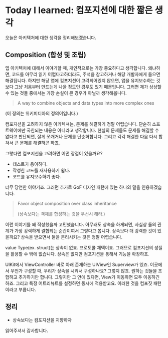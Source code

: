 # Today I learned: 컴포지션에 대한 짧은 생각

 오늘은 아키텍처에 대한 생각을 정리해보겠습니다.



## Composition (합성 및 조립)

 앱 아키텍처에 대해서 이야기할 때, 개인적으로는 가장 중요하다고 생각합니다. 왜냐하면, 코드를 아무리 읽기 어렵다고하더라도, 주석을 참고하거나 해당 개발자에게 들으면 해결됩니다. 하지만 해당 앱에 컴포지션이 고려되어있지 않으면, 앱을 유지보수하는 것 보다 그냥 처음부터 만드는게 나을 정도인 경우도 있기 때문입니다. 그러면 제가 상상할 수 있는 것들 중에서는 가장 손실이 큰 경우가 아닐까 생각해봅니다.



> A way to combine objects and data types into more complex ones

(이 정의는 위키피디아의 정의이입니다.)



 컴포지션을 고려하지 않은 아키텍쳐는, 문제를 해결하기 정말 어렵습니다. 단순히 소프트웨어에만 국한되는 내용은 아니라고 생각합니다. 현실의 문제들도 문제를 해결할 수 없다고 판단되면, 잘게 쪼개거나 문제를 단순화합니다. 그리고 각각 해결한 다음 다시 합쳐서 큰 문제를 해결하곤 하죠.



 그렇다면 컴포지션을 고려하면 어떤 장점이 있을까요?

- 테스트가 용이하다.
- 작성한 코드를 재사용하기 쉽다.
- 코드를 유지보수하기 좋다.

 너무 당연한 이야기죠. 그러면 추가로 GoF 디자인 패턴에 있는 하나의 말을 인용하겠습니다.



> Favor object composition over class inheritance
>
> (상속보다는 객체를 합성하는 것을 우선시 해라.)



이런 이야기를 왜 작성했을까 고민했습니다. 아무래도 상속을 하게되면, 사실상 둘의 관계가 가장 강력하게 결합되는 순간이여서 그렇다고 봅니다. 상속보다 더 강력한 것이 있을까요? 상속을 받으면서 둘을 분리시키는 것은 정말 어렵습니다.



 value Type(ex. struct)는 상속이 없죠. 프로토콜 채택이죠. 그러므로 컴포지션의 성질을 활용할 수 밖에 없습니다. 상속은 없지만 컴포지션을 통해서 기능을 확장하죠.

 UIKit에서 ViewController 바로 아래 존재하는 UIView인 Superview가 있죠. 이곳에서 무언가 구성할 때, 우리가 상속을 시켜서 구성하나요? 그렇지 않죠. 원하는 것들을 조합하고 추가하기만 합니다. 그렇지만 그 안에 있다면, View가 이동하면 모두 이동하긴 하죠. 그리고 특정 어트리뷰트를 설정하면 동시에 적용받고요. 이러한 것을 컴포짓 패턴이라고 부릅니다.



## 정리

- 상속보다는 컴포지션을 지향하자



읽어주셔서 감사합니다.
